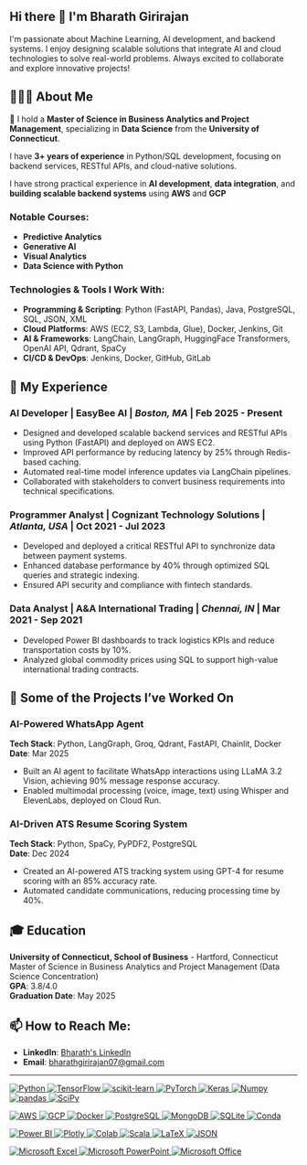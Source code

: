## Hi there 👋 I'm Bharath Girirajan

I'm passionate about Machine Learning, AI development, and backend systems. I enjoy designing scalable solutions that integrate AI and cloud technologies to solve real-world problems. Always excited to collaborate and explore innovative projects!

## 👨‍🎓💼 About Me
🔭 I hold a **Master of Science in Business Analytics and Project Management**, specializing in **Data Science** from the **University of Connecticut**.

I have **3+ years of experience** in Python/SQL development, focusing on backend services, RESTful APIs, and cloud-native solutions.

I have strong practical experience in **AI development**, **data integration**, and **building scalable backend systems** using **AWS** and **GCP**

### Notable Courses:
- **Predictive Analytics**
- **Generative AI**
- **Visual Analytics**
- **Data Science with Python**

### Technologies & Tools I Work With:
- **Programming & Scripting**: Python (FastAPI, Pandas), Java, PostgreSQL, SQL, JSON, XML
- **Cloud Platforms**: AWS (EC2, S3, Lambda, Glue), Docker, Jenkins, Git
- **AI & Frameworks**: LangChain, LangGraph, HuggingFace Transformers, OpenAI API, Qdrant, SpaCy
- **CI/CD & DevOps**: Jenkins, Docker, GitHub, GitLab

## 🔭 My Experience

### AI Developer | **EasyBee AI** | *Boston, MA* | Feb 2025 - Present
- Designed and developed scalable backend services and RESTful APIs using Python (FastAPI) and deployed on AWS EC2.
- Improved API performance by reducing latency by 25% through Redis-based caching.
- Automated real-time model inference updates via LangChain pipelines.
- Collaborated with stakeholders to convert business requirements into technical specifications.

### Programmer Analyst | **Cognizant Technology Solutions** | *Atlanta, USA* | Oct 2021 - Jul 2023
- Developed and deployed a critical RESTful API to synchronize data between payment systems.
- Enhanced database performance by 40% through optimized SQL queries and strategic indexing.
- Ensured API security and compliance with fintech standards.

### Data Analyst | **A&A International Trading** | *Chennai, IN* | Mar 2021 - Sep 2021
- Developed Power BI dashboards to track logistics KPIs and reduce transportation costs by 10%.
- Analyzed global commodity prices using SQL to support high-value international trading contracts.

## 🔭 Some of the Projects I’ve Worked On

### AI-Powered WhatsApp Agent
**Tech Stack**: Python, LangGraph, Groq, Qdrant, FastAPI, Chainlit, Docker  
**Date**: Mar 2025  
- Built an AI agent to facilitate WhatsApp interactions using LLaMA 3.2 Vision, achieving 90% message response accuracy.  
- Enabled multimodal processing (voice, image, text) using Whisper and ElevenLabs, deployed on Cloud Run.

### AI-Driven ATS Resume Scoring System
**Tech Stack**: Python, SpaCy, PyPDF2, PostgreSQL  
**Date**: Dec 2024  
- Created an AI-powered ATS tracking system using GPT-4 for resume scoring with an 85% accuracy rate.  
- Automated candidate communications, reducing processing time by 40%.

## 🎓 Education

**University of Connecticut, School of Business** - Hartford, Connecticut  
Master of Science in Business Analytics and Project Management (Data Science Concentration)  
**GPA**: 3.8/4.0  
**Graduation Date**: May 2025

## 📫 How to Reach Me:
- **LinkedIn**: [Bharath's LinkedIn](https://www.linkedin.com/in/bharath-karthick/)
- **Email**: [bharathgirirajan07@gmail.com](mailto:bharathgirirajan07@gmail.com)
---

<p align="left">
    <a href="https://www.python.org" target="_blank" rel="noreferrer">
        <img src="https://img.shields.io/badge/Python-3776AB?style=for-the-badge&logo=python&logoColor=white" alt="Python"/>
    </a>
    <a href="https://www.tensorflow.org" target="_blank" rel="noreferrer">
        <img src="https://img.shields.io/badge/TensorFlow-%23FF6F00.svg?style=for-the-badge&logo=TensorFlow&logoColor=white" alt="TensorFlow"/>
    </a>
    <a href="https://scikit-learn.org/" target="_blank" rel="noreferrer">
        <img src="https://img.shields.io/badge/scikit--learn-%23F7931E.svg?style=for-the-badge&logo=scikit-learn&logoColor=black" alt="scikit-learn"/>
    </a>
    <a href="https://pytorch.org/" target="_blank" rel="noreferrer">
        <img src="https://img.shields.io/badge/PyTorch-%23EE4C2C.svg?style=for-the-badge&logo=PyTorch&logoColor=white" alt="PyTorch"/>
    </a>
    <a href="https://keras.io/" target="_blank" rel="noreferrer">
        <img src="https://img.shields.io/badge/Keras-D00000?style=for-the-badge&logo=keras&logoColor=white" alt="Keras"/>
    </a>
    <a href="https://numpy.org/" target="_blank" rel="noreferrer">
        <img src="https://img.shields.io/badge/Numpy-4D77CF?style=for-the-badge&logo=numpy&logoColor=white" alt="Numpy"/>
    </a>
    <a href="https://pandas.pydata.org/" target="_blank" rel="noreferrer">
        <img src="https://img.shields.io/badge/pandas-%23150458.svg?style=for-the-badge&logo=pandas&logoColor=white" alt="pandas"/>
    </a>
    <a href="https://scipy.org/" target="_blank" rel="noreferrer">
        <img src="https://img.shields.io/badge/SciPy-67A5D1?style=for-the-badge&logo=scipy&logoColor=white" alt="SciPy"/>
    </a>
</p>
<p align="left">
    <a href="https://aws.amazon.com" target="_blank" rel="noreferrer">
        <img src="https://img.shields.io/badge/AWS-232F3E?style=for-the-badge&logo=amazon-aws&logoColor=white" alt="AWS"/>
    </a>
    <a href="https://cloud.google.com" target="_blank" rel="noreferrer">
        <img src="https://img.shields.io/badge/GCP-4285F4?style=for-the-badge&logo=google-cloud&logoColor=white" alt="GCP"/>
    </a>
    <a href="https://www.docker.com/" target="_blank" rel="noreferrer">
        <img src="https://img.shields.io/badge/Docker-2496ED?style=for-the-badge&logo=docker&logoColor=white" alt="Docker"/>
    </a>
    <a href="https://www.postgresql.org" target="_blank" rel="noreferrer">
        <img src="https://img.shields.io/badge/PostgreSQL-4169E1?style=for-the-badge&logo=postgresql&logoColor=white" alt="PostgreSQL"/>
    </a>
    <a href="https://www.mongodb.com/" target="_blank" rel="noreferrer">
        <img src="https://img.shields.io/badge/MongoDB-47A248?style=for-the-badge&logo=mongodb&logoColor=white" alt="MongoDB"/>
    </a>
    <a href="https://www.sqlite.org/index.html" target="_blank" rel="noreferrer">
        <img src="https://img.shields.io/badge/SQLite-07405E?style=for-the-badge&logo=sqlite&logoColor=white" alt="SQLite"/>
    </a>
    <a href="https://docs.conda.io/en/latest/" target="_blank" rel="noreferrer">
        <img src="https://img.shields.io/badge/Conda-44A833?style=for-the-badge&logo=conda&logoColor=white" alt="Conda"/>
    </a>
</p>
<p align="left">
    <a href="https://powerbi.microsoft.com/en-us/" target="_blank" rel="noreferrer">
        <img src="https://img.shields.io/badge/PowerBI-F2C811?style=for-the-badge&logo=powerbi&logoColor=black" alt="Power BI"/>
    </a>
    <a href="https://plotly.com/" target="_blank" rel="noreferrer">
        <img src="https://img.shields.io/badge/Plotly-3F4F75?style=for-the-badge&logo=plotly&logoColor=white" alt="Plotly"/>
    </a>
    <a href="https://colab.research.google.com/" target="_blank" rel="noreferrer">
        <img src="https://img.shields.io/badge/Colab-F9AB00?style=for-the-badge&logo=googlecolab&logoColor=black" alt="Colab"/>
    </a>
    <a href="https://www.scala-lang.org" target="_blank" rel="noreferrer">
        <img src="https://img.shields.io/badge/Scala-DC322F?style=for-the-badge&logo=scala&logoColor=white" alt="Scala"/>
    </a>
    <a href="https://www.latex-project.org/" target="_blank" rel="noreferrer">
        <img src="https://img.shields.io/badge/LaTeX-008080?style=for-the-badge&logo=latex&logoColor=white" alt="LaTeX"/>
    </a>
    <a href="https://www.json.org/json-en.html" target="_blank" rel="noreferrer">
        <img src="https://img.shields.io/badge/JSON-000000?style=for-the-badge&logo=json&logoColor=white" alt="JSON"/>
    </a>
</p>
<p align="left">
    <a href="https://www.microsoft.com/en-us/microsoft-365/excel" target="_blank" rel="noreferrer">
        <img src="https://img.shields.io/badge/Microsoft_Excel-217346?style=for-the-badge&logo=microsoft-excel&logoColor=white" alt="Microsoft Excel"/>
    </a>
    <a href="https://www.microsoft.com/en-us/microsoft-365/powerpoint" target="_blank" rel="noreferrer">
        <img src="https://img.shields.io/badge/Microsoft_PowerPoint-B7472A?style=for-the-badge&logo=microsoft-powerpoint&logoColor=white" alt="Microsoft PowerPoint"/>
    </a>
    <a href="https://www.office.com" target="_blank" rel="noreferrer">
        <img src="https://img.shields.io/badge/Microsoft_Office-D83B01?style=for-the-badge&logo=microsoft-office&logoColor=white" alt="Microsoft Office"/>
    </a>
</p>

